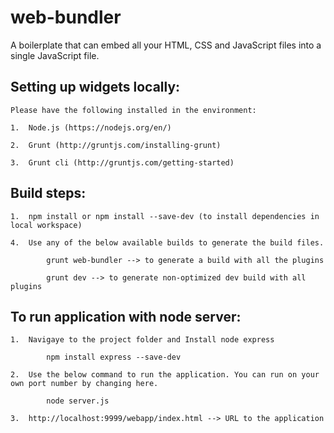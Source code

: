 # web-bundler
A boilerplate that can embed all your HTML, CSS and JavaScript files into a single JavaScript file.

Setting up widgets locally:
--------------------------

	Please have the following installed in the environment:

	1.  Node.js (https://nodejs.org/en/)

	2.  Grunt (http://gruntjs.com/installing-grunt)

	3.  Grunt cli (http://gruntjs.com/getting-started)


Build steps:
------------

	1.	npm install or npm install --save-dev (to install dependencies in local workspace)

	4.  Use any of the below available builds to generate the build files.

	        grunt web-bundler --> to generate a build with all the plugins

	        grunt dev --> to generate non-optimized dev build with all plugins


To run application with node server:
------------------------------------

	1.	Navigaye to the project folder and Install node express

	        npm install express --save-dev

	2.	Use the below command to run the application. You can run on your own port number by changing here.

	        node server.js

	3.	http://localhost:9999/webapp/index.html --> URL to the application
